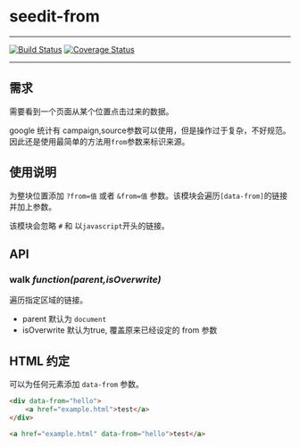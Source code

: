 # seedit-from

---

[![Build Status](https://secure.travis-ci.org/sorrycc/seedit-from.png)](https://travis-ci.org/sorrycc/seedit-from)
[![Coverage Status](https://coveralls.io/repos/airyland/seedit-from/badge.png?branch=master)](https://coveralls.io/r/airyland/seedit-from)



---

## 需求

需要看到一个页面从某个位置点击过来的数据。

google 统计有 campaign,source参数可以使用，但是操作过于复杂，不好规范。因此还是使用最简单的方法用`from`参数来标识来源。

## 使用说明

为整块位置添加 `?from=值` 或者 `&from=值` 参数。该模块会遍历`[data-from]`的链接并加上参数。       


该模块会忽略 `#` 和 以`javascript`开头的链接。 

## API

### walk <em>function(parent,isOverwrite)</em> 

遍历指定区域的链接。

+ parent 默认为 `document`
+ isOverwrite 默认为true, 覆盖原来已经设定的 from 参数

## HTML 约定

可以为任何元素添加 `data-from` 参数。


```html
<div data-from="hello">
    <a href="example.html">test</a>
</div>
```


```html
<a href="example.html" data-from="hello">test</a>
```
